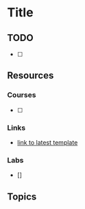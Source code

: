 # Title

## TODO

- [ ]

## Resources

### Courses

- [ ]

### Links

- [link to latest template](https://docs.servicenow.com/csh?version=latest&topicname=)

### Labs

- []

## Topics
